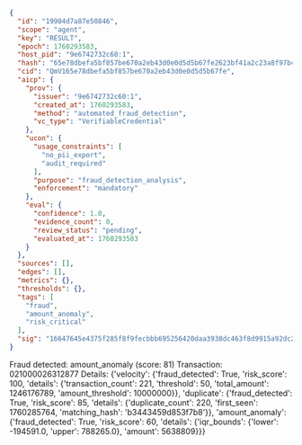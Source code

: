 ```json
{
  "id": "19904d7a87e50846",
  "scope": "agent",
  "key": "RESULT",
  "epoch": 1760293583,
  "host_pid": "9e6742732c60:1",
  "hash": "65e78dbefa5bf857be670a2eb43d0e0d5d5b67fe2623bf41a2c23a8f97b4e80d",
  "cid": "QmV165e78dbefa5bf857be670a2eb43d0e0d5d5b67fe",
  "aicp": {
    "prov": {
      "issuer": "9e6742732c60:1",
      "created_at": 1760293583,
      "method": "automated_fraud_detection",
      "vc_type": "VerifiableCredential"
    },
    "ucon": {
      "usage_constraints": [
        "no_pii_export",
        "audit_required"
      ],
      "purpose": "fraud_detection_analysis",
      "enforcement": "mandatory"
    },
    "eval": {
      "confidence": 1.0,
      "evidence_count": 0,
      "review_status": "pending",
      "evaluated_at": 1760293583
    }
  },
  "sources": [],
  "edges": [],
  "metrics": {},
  "thresholds": {},
  "tags": [
    "fraud",
    "amount_anomaly",
    "risk_critical"
  ],
  "sig": "16647645e4375f285f8f9fecbbb695256420daa3938dc463f8d9915a92dc2703"
}
```

Fraud detected: amount_anomaly (score: 81)
Transaction: 021000026312877
Details: {'velocity': {'fraud_detected': True, 'risk_score': 100, 'details': {'transaction_count': 221, 'threshold': 50, 'total_amount': 1246176789, 'amount_threshold': 10000000}}, 'duplicate': {'fraud_detected': True, 'risk_score': 85, 'details': {'duplicate_count': 220, 'first_seen': 1760285764, 'matching_hash': 'b3443459d853f7b8'}}, 'amount_anomaly': {'fraud_detected': True, 'risk_score': 60, 'details': {'iqr_bounds': {'lower': -194591.0, 'upper': 788265.0}, 'amount': 5638809}}}